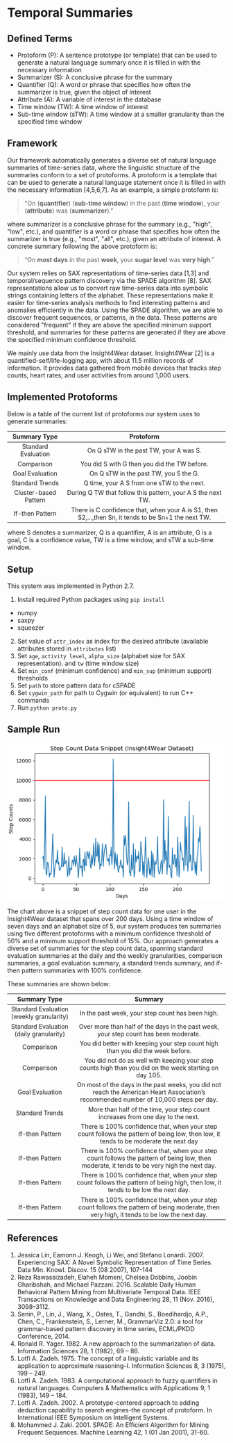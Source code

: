 # Temporal Summaries

## Defined Terms

- Protoform (P): A sentence prototype (or template) that can be used to generate a natural language summary once it is filled in with the necessary information
- Summarizer (S): A conclusive phrase for the summary
- Quantifier (Q): A word or phrase that specifies how often the summarizer is true, given the object of interest
- Attribute (A): A variable of interest in the database
- Time window (TW): A time window of interest
- Sub-time window (sTW): A time window at a smaller granularity than the specified time window

## Framework

Our framework automatically generates a diverse set of natural language summaries of time-series data, where the linguistic structure of the summaries conform to a set of protoforms. A protoform is a template that can be used to generate a natural language statement once it is filled in with the necessary information [4,5,6,7]. As an example, a simple protoform is:

> "On (**quantifier**) (**sub-time window**) in the past (**time window**), your (**attribute**) was (**summarizer**)."
  
where summarizer is a conclusive phrase for the summary (e.g., "high", "low", etc.), and quantifier is a word or phrase that specifies how often the summarizer is true (e.g., "most", "all", etc.), given an attribute of interest.  A concrete summary following the above protoform is: 

> “On **_most_ days** in the past **week**, your **sugar level** was **very high**.”

Our system relies on SAX representations of time-series data [1,3] and temporal/sequence pattern discovery via the SPADE algorithm [8]. SAX representations allow us to convert raw time-series data into symbolic strings containing letters of the alphabet. These representations make it easier for time-series analysis methods to find interesting patterns and anomalies efficiently in the data. Using the SPADE algorithm, we are able to discover frequent sequences, or patterns, in the data. These patterns are considered "frequent" if they are above the specified minimum support threshold, and summaries for these patterns are generated if they are above the specified minimum confidence threshold.

We mainly use data from the Insight4Wear dataset. Insight4Wear [2] is a quantified-self/life-logging app, with about 11.5 million records of information. It provides data gathered from mobile devices that tracks step counts, heart rates, and user activities from around 1,000 users.

## Implemented Protoforms

Below is a table of the current list of protoforms our system uses to generate summaries:

|     Summary Type      |   Protoform   |
|:---------------------:|:-------------:| 
| Standard Evaluation   | On Q sTW in the past TW, your A was S. | 
| Comparison            | You did S with G than you did the TW before.     |   
| Goal Evaluation       | On Q sTW in the past TW, you S the G.      |    
| Standard Trends       | Q time, your A S from one sTW to the next.     |  
| Cluster-based Pattern | During Q TW that follow this pattern, your A S the next TW.     |  
| If-then Pattern       | There is C confidence that, when your A is S1, then S2,...,then Sn, it tends to be Sn+1 the next TW.      | 

where S denotes a summarizer, Q is a quantifier, A is an attribute, G is a goal, C is a confidence value, TW is a time window, and sTW a sub-time window.


## Setup

This system was implemented in Python 2.7.

1. Install required Python packages using `pip install`
- numpy
- saxpy 
- squeezer
2. Set value of `attr_index` as index for the desired attribute (available attributes stored in `attributes` list)
3. Set `age`, `activity level`, `alpha_size` (alphabet size for SAX representation). and `tw` (time window size)
4. Set `min_conf` (minimum confidence) and `min_sup` (minimum support) thresholds
5. Set `path` to store pattern data for cSPADE
6. Set `cygwin_path` for path to Cygwin (or equivalent) to run C++ commands
7. Run `python proto.py` 

## Sample Run
<p align="center">
  <img src="https://github.com/harrij15/TemporalSummaries/blob/master/stepcountdata.png"/>
</p>

The chart above is a snippet of step count data for one user in the Insight4Wear dataset that spans over 200 days. Using a time window of seven days and an alphabet size of 5, our system produces ten summaries using five different protoforms with a minimum confidence threshold of 50% and a minimum support threshold of 15%. Our approach generates a diverse set of summaries for the step count data, spanning standard evaluation summaries at the daily and the weekly granularities, comparison summaries, a goal evaluation summary, a standard trends summary, and if-then pattern summaries with 100% confidence.

These summaries are shown below:

|     Summary Type      |   Summary   |
|:---------------------:|:-------------:| 
| Standard Evaluation (weekly granularity)   | In the past week, your step count has been high. | 
| Standard Evaluation (daily granularity)  | Over more than half of the days in the past week, your step count has been moderate. | 
| Comparison            | You did better with keeping your step count high than you did the week before.     |   
| Comparison            | You did not do as well with keeping your step counts high than you did on the week starting on day 105.   |   
| Goal Evaluation       | On most of the days in the past weeks, you did not reach the American Heart Association’s recommended number of 10,000 steps per day.      |    
| Standard Trends       | More than half of the time, your step count increases from one day to the next.     |  
| If-then Pattern       | There is 100% confidence that, when your step count follows the pattern of being low, then low, it tends to be moderate the next day      |
| If-then Pattern       | There is 100% confidence that, when your step count follows the pattern of being low, then moderate, it tends to be very high the next day.      | 
| If-then Pattern       | There is 100% confidence that, when your step count follows the pattern of being high, then low, it tends to be low the next day.      | 
| If-then Pattern       | There is 100% confidence that, when your step count follows the pattern of being moderate, then very high, it tends to be low the next day.      | 


## References
1. Jessica Lin, Eamonn J. Keogh, Li Wei, and Stefano Lonardi. 2007. Experiencing SAX: A Novel Symbolic Representation of Time Series. Data Min. Knowl. Discov. 15 (08 2007), 107-144
2. Reza Rawassizadeh, Elaheh Momeni, Chelsea Dobbins, Joobin Gharibshah, and Michael Pazzani. 2016. Scalable Daily Human Behavioral Pattern Mining from Multivariate Temporal Data. IEEE Transactions on Knowledge and Data Engineering 28, 11 (Nov. 2016), 3098–3112.
3. Senin, P., Lin, J., Wang, X., Oates, T., Gandhi, S., Boedihardjo, A.P., Chen, C., Frankenstein, S., Lerner, M., GrammarViz 2.0: a tool for grammar-based pattern discovery in time series, ECML/PKDD Conference, 2014.
4. Ronald R. Yager. 1982. A new approach to the summarization of data. Information Sciences 28, 1 (1982), 69 – 86.
5.	Lotfi A. Zadeh. 1975. The concept of a linguistic variable and its application to approximate reasoning–I. Information Sciences 8, 3 (1975), 199 – 249.
6.	Lotfi A. Zadeh. 1983. A computational approach to fuzzy quantifiers in natural languages. Computers & Mathematics with Applications 9, 1 (1983), 149 – 184.
7.	Lotfi A. Zadeh. 2002. A prototype-centered approach to adding deduction capability to search engines-the concept of protoform. In International IEEE Symposium on Intelligent Systems.
8.	Mohammed J. Zaki. 2001. SPADE: An Efficient Algorithm for Mining Frequent Sequences. Machine Learning 42, 1 (01 Jan 2001), 31-60.
